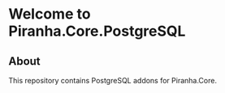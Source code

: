 # Welcome to Piranha.Core.PostgreSQL

## About

This repository contains PostgreSQL addons for Piranha.Core.
